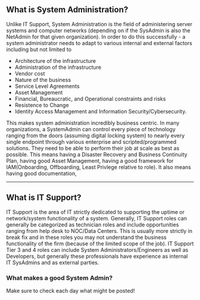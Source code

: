 ## What is System Administration?

Unlike IT Support, System Administration is the field of administering server systems and computer networks (depending on if the SysAdmin is also the NetAdmin for that given organization). In order to do this successfully - a system administrator needs to adapt to various internal and external factors including but not limited to
* Architecture of the infrastructure
* Administration of the infrastructure 
* Vendor cost
* Nature of the business 
* Service Level Agreements 
* Asset Management
* Financial, Bureaucratic, and Operational constraints and risks
* Resistence to Change 
* Identity Access Management and Information Security/Cybersecurity.

This makes system administration incredibly business centric. In many organizations, a SystemAdmin can control every piece of technology ranging from the doors (assuming digital locking system) to nearly every single endpoint through various enterprise and scripted/programmed solutions. They need to be able to perform their job at scale as best as possible. This means having a Disaster Recovery and Business Continuity Plan, having good Asset Management, having a good framework for IAM(Onboarding, Offboarding, Least Privlege relative to role). It also means having good documentation, 

---
## What is IT Support?

IT Support is the area of IT strictly dedicated to supporting the uptime or network/system functionality of a system. Generally, IT Support roles can generally be categorized as technician roles and include opportunities ranging from help desk to NOC/Data Centers. This is usually more strictly in break fix and in these roles you may not understand the business functionality of the firm (because of the limited scope of the job). IT Support Tier 3 and 4 roles can include System Administrators/Engineers as well as Developers, but generally these professionals have experience as internal IT SysAdmins and as external parties.  

### What makes a good System Admin?

Make sure to check each day what might be posted!

